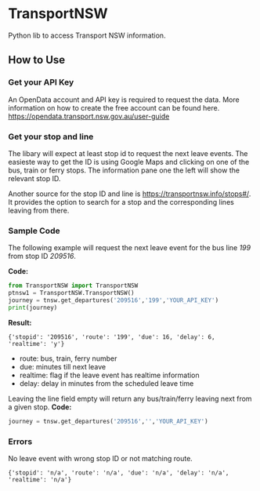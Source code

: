 # TransportNSW
Python lib to access Transport NSW information.

## How to Use

### Get your API Key
An OpenData account and API key is required to request the data. More information on how to create the free account can be found here.
https://opendata.transport.nsw.gov.au/user-guide

### Get your stop and line
The libary will expect at least stop id to request the next leave events. The easieste way to get the ID is using Google Maps and clicking on one of the bus, train or ferry stops. The information pane one the left will show the relevant stop ID.

Another source for the stop ID and line is  https://transportnsw.info/stops#/. It provides the option to search for a stop and the corresponding lines leaving from there. 

### Sample Code
The following example will request the next leave event for the bus line *199* from stop ID *209516*.

**Code:**
```python
from TransportNSW import TransportNSW
ptnsw1 = TransportNSW.TransportNSW()
journey = tnsw.get_departures('209516','199','YOUR_API_KEY')
print(journey)
```
**Result:**
```
{'stopid': '209516', 'route': '199', 'due': 16, 'delay': 6, 'realtime': 'y'}
```
* route: bus, train, ferry number
* due: minutes till next leave
* realtime: flag if the leave event has realtime information
* delay: delay in minutes from the scheduled leave time

Leaving the line field empty will return any bus/train/ferry leaving next from a given stop.
**Code:**

```python
journey = tnsw.get_departures('209516','','YOUR_API_KEY')
```

### Errors

No leave event with wrong stop ID or not matching route.
```
{'stopid': 'n/a', 'route': 'n/a', 'due': 'n/a', 'delay': 'n/a', 'realtime': 'n/a'}
```
